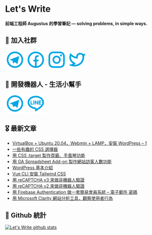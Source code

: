 # Let's Write
#### 前端工程師 Augustus 的學習筆記 — solving problems, in simple ways.

## 🎉 加入社群
[![Telegram](https://raw.githubusercontent.com/letswritetw/letswritetw/master/dist/img/telegram.svg)](https://t.me/letswritetw)
[![Facebook](https://raw.githubusercontent.com/letswritetw/letswritetw/master/dist/img/facebook.svg)](https://www.facebook.com/letswrite.tw/)
[![Instagram](https://raw.githubusercontent.com/letswritetw/letswritetw/master/dist/img/instagram.svg)](https://www.instagram.com/letswrite.tw/)
[![Twitter](https://raw.githubusercontent.com/letswritetw/letswritetw/master/dist/img/twitter.svg)](https://twitter.com/letswrite_tw)

## 👑 開發機器人 - 生活小幫手
[![Telegram](https://raw.githubusercontent.com/letswritetw/letswritetw/master/dist/img/telegram.svg)](https://t.me/lifetifulBot)
[![LINE](https://raw.githubusercontent.com/letswritetw/letswritetw/master/dist/img/line.svg)](https://lin.ee/pZC7GGs)

<!--
**letswritetw/letswritetw** is a ✨ _special_ ✨ repository because its `README.md` (this file) appears on your GitHub profile.

Here are some ideas to get you started:

- 🔭 I’m currently working on ...
- 🌱 I’m currently learning ...
- 👯 I’m looking to collaborate on ...
- 🤔 I’m looking for help with ...
- 💬 Ask me about ...
- 📫 How to reach me: ...
- 😄 Pronouns: ...
- ⚡ Fun fact: ...
-->
<!-- BLOG-POST-LIST:END -->

<!-- 訂閱 Let's Write RSS -->
<!-- 參考來源：
      https://www.youtube.com/watch?v=ECuqb5Tv9qI
      https://github.com/marketplace/actions/blog-post-workflow
-->
## 🎖 最新文章
<!-- BLOG-POST-LIST:START -->
- [VirtualBox + Ubuntu 20.04，Webmin + LAMP，安裝 WordPress – 1](https://letswrite.tw/ubuntu-wordpress-1/)
- [一些有趣的 CSS 選擇器](https://letswrite.tw/css-selectors-2020/)
- [用 CSS :target 製作頁籤、手風琴功能](https://letswrite.tw/css-target-tab-collapse/)
- [用 GA Spreadsheet Add-on 製作網站訪客人數功能](https://letswrite.tw/ga-spreadsheet-add-on/)
- [WordPress 基本介紹](https://letswrite.tw/wordpress-basic/)
- [Vue CLI 安裝 Tailwind CSS](https://letswrite.tw/vue-cli-tailwindcss/)
- [用 reCAPTCHA v3 來做非機器人驗證](https://letswrite.tw/recaptcha-v3/)
- [用 reCAPTCHA v2 來做非機器人驗證](https://letswrite.tw/recaptcha-v2/)
- [用 Firebase Authentication 做一套簡易會員系統 – 電子郵件 密碼](https://letswrite.tw/firebase-auth-email/)
- [用 Microsoft Clarity 網站分析工具，觀察使用者行為](https://letswrite.tw/microsoft-clarity/)
<!-- BLOG-POST-LIST:END -->


## 🥁 Github 統計
[![Let's Write github stats](https://github-readme-stats.vercel.app/api?username=letswritetw&show_icons=true&hide=contribs,prs&title_color=00BAFF&icon_color=008BBF)](https://github.com/letswritetw)